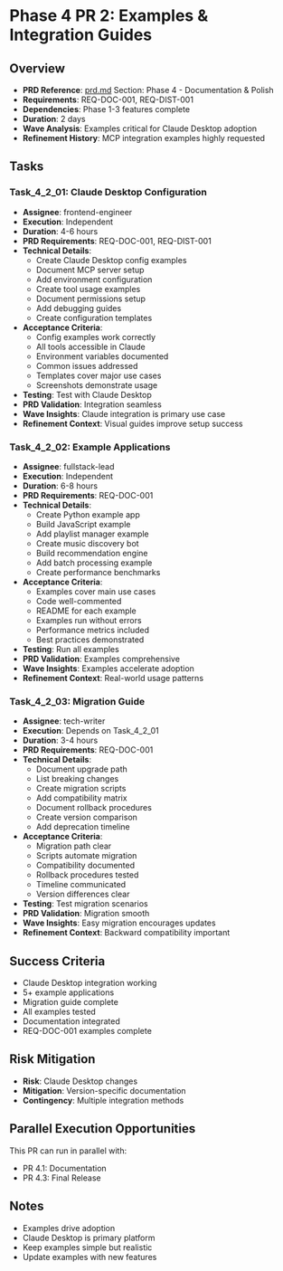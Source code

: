 # Phase 4 PR 2: Examples & Integration Guides

## Overview
- **PRD Reference**: [prd.md](./prd.md) Section: Phase 4 - Documentation & Polish
- **Requirements**: REQ-DOC-001, REQ-DIST-001
- **Dependencies**: Phase 1-3 features complete
- **Duration**: 2 days
- **Wave Analysis**: Examples critical for Claude Desktop adoption
- **Refinement History**: MCP integration examples highly requested

## Tasks

### Task_4_2_01: Claude Desktop Configuration
- **Assignee**: frontend-engineer
- **Execution**: Independent
- **Duration**: 4-6 hours
- **PRD Requirements**: REQ-DOC-001, REQ-DIST-001
- **Technical Details**:
  - Create Claude Desktop config examples
  - Document MCP server setup
  - Add environment configuration
  - Create tool usage examples
  - Document permissions setup
  - Add debugging guides
  - Create configuration templates
- **Acceptance Criteria**:
  - Config examples work correctly
  - All tools accessible in Claude
  - Environment variables documented
  - Common issues addressed
  - Templates cover major use cases
  - Screenshots demonstrate usage
- **Testing**: Test with Claude Desktop
- **PRD Validation**: Integration seamless
- **Wave Insights**: Claude integration is primary use case
- **Refinement Context**: Visual guides improve setup success

### Task_4_2_02: Example Applications
- **Assignee**: fullstack-lead
- **Execution**: Independent
- **Duration**: 6-8 hours
- **PRD Requirements**: REQ-DOC-001
- **Technical Details**:
  - Create Python example app
  - Build JavaScript example
  - Add playlist manager example
  - Create music discovery bot
  - Build recommendation engine
  - Add batch processing example
  - Create performance benchmarks
- **Acceptance Criteria**:
  - Examples cover main use cases
  - Code well-commented
  - README for each example
  - Examples run without errors
  - Performance metrics included
  - Best practices demonstrated
- **Testing**: Run all examples
- **PRD Validation**: Examples comprehensive
- **Wave Insights**: Examples accelerate adoption
- **Refinement Context**: Real-world usage patterns

### Task_4_2_03: Migration Guide
- **Assignee**: tech-writer
- **Execution**: Depends on Task_4_2_01
- **Duration**: 3-4 hours
- **PRD Requirements**: REQ-DOC-001
- **Technical Details**:
  - Document upgrade path
  - List breaking changes
  - Create migration scripts
  - Add compatibility matrix
  - Document rollback procedures
  - Create version comparison
  - Add deprecation timeline
- **Acceptance Criteria**:
  - Migration path clear
  - Scripts automate migration
  - Compatibility documented
  - Rollback procedures tested
  - Timeline communicated
  - Version differences clear
- **Testing**: Test migration scenarios
- **PRD Validation**: Migration smooth
- **Wave Insights**: Easy migration encourages updates
- **Refinement Context**: Backward compatibility important

## Success Criteria
- Claude Desktop integration working
- 5+ example applications
- Migration guide complete
- All examples tested
- Documentation integrated
- REQ-DOC-001 examples complete

## Risk Mitigation
- **Risk**: Claude Desktop changes
- **Mitigation**: Version-specific documentation
- **Contingency**: Multiple integration methods

## Parallel Execution Opportunities
This PR can run in parallel with:
- PR 4.1: Documentation
- PR 4.3: Final Release

## Notes
- Examples drive adoption
- Claude Desktop is primary platform
- Keep examples simple but realistic
- Update examples with new features